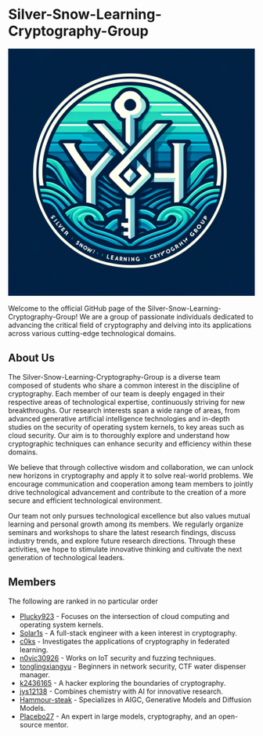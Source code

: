 # Silver-Snow-Learning-Cryptography-Group

![Logo](https://github.com/Silver-Snow-Learning-Cryptography-Group/.github/blob/main/resources/logo.png)

Welcome to the official GitHub page of the Silver-Snow-Learning-Cryptography-Group! We are a group of passionate individuals dedicated to advancing the critical field of cryptography and delving into its applications across various cutting-edge technological domains.

## About Us
The Silver-Snow-Learning-Cryptography-Group is a diverse team composed of students who share a common interest in the discipline of cryptography. Each member of our team is deeply engaged in their respective areas of technological expertise, continuously striving for new breakthroughs. Our research interests span a wide range of areas, from advanced generative artificial intelligence technologies and in-depth studies on the security of operating system kernels, to key areas such as cloud security. Our aim is to thoroughly explore and understand how cryptographic techniques can enhance security and efficiency within these domains.

We believe that through collective wisdom and collaboration, we can unlock new horizons in cryptography and apply it to solve real-world problems. We encourage communication and cooperation among team members to jointly drive technological advancement and contribute to the creation of a more secure and efficient technological environment.

Our team not only pursues technological excellence but also values mutual learning and personal growth among its members. We regularly organize seminars and workshops to share the latest research findings, discuss industry trends, and explore future research directions. Through these activities, we hope to stimulate innovative thinking and cultivate the next generation of technological leaders.

## Members
The following are ranked in no particular order
- [Plucky923](https://github.com/Plucky923) - Focuses on the intersection of cloud computing and operating system kernels.
- [Solar1s](https://github.com/chenzongyao200127) - A full-stack engineer with a keen interest in cryptography.
- [c0ks](https://github.com/c0ks) - Investigates the applications of cryptography in federated learning.
- [n0vic30926](https://github.com/n0vic30926) - Works on IoT security and fuzzing techniques.
- [tonglingxiangyu](https://github.com/tonglingxiangyu) - Beginners in network security, CTF water dispenser manager.
- [k2436165](https://github.com/k2436165) - A hacker exploring the boundaries of cryptography.
- [jys12138](https://github.com/jys12138) - Combines chemistry with AI for innovative research.
- [Hammour-steak](https://github.com/Hammour-steak) - Specializes in AIGC, Generative Models and Diffusion Models.
- [Placebo27](https://github.com/Placebo27) - An expert in large models, cryptography, and an open-source mentor.

<!--

**Here are some ideas to get you started:**

🙋‍♀️ A short introduction - what is your organization all about?
🌈 Contribution guidelines - how can the community get involved?
👩‍💻 Useful resources - where can the community find your docs? Is there anything else the community should know?
🍿 Fun facts - what does your team eat for breakfast?
🧙 Remember, you can do mighty things with the power of [Markdown](https://docs.github.com/github/writing-on-github/getting-started-with-writing-and-formatting-on-github/basic-writing-and-formatting-syntax)
-->
